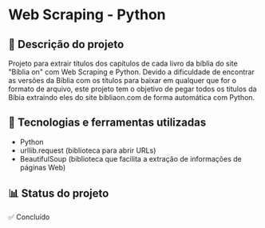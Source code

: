 # Web Scraping - Python

## 📝 Descrição do projeto
Projeto para extrair títulos dos capítulos de cada livro da bíblia do site "Bíblia on" com Web Scraping e Python. Devido a dificuldade de encontrar as versões da Bíblia com os títulos para baixar em qualquer que for o formato de arquivo, este projeto tem o objetivo de pegar todos os titulos da Bíbia extraindo eles do site bibliaon.com de forma automática com Python.

## 🚀 Tecnologias e ferramentas utilizadas
* Python 
* urllib.request (biblioteca para abrir URLs)
* BeautifulSoup (biblioteca que facilita a extração de informações de páginas Web)

## 📊 Status do projeto
✅ Concluído
